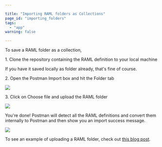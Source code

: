 ```yaml
---

title: "Importing RAML folders as Collections"
page_id: "importing_folders"
tags: 
  - "app"
warning: false

---
```


To save a RAML folder as a collection,

1\. Clone the repository containing the RAML definition to your local machine

If you have it saved locally as folder already, that's fine of course.

2\. Open the Postman Import box and hit the Folder tab

[![](https://www.postman.com/img/v1/docs/importing_folders/importing_folders_1.png)
][0]

3\. Click on Choose file and upload the RAML folder

[![](https://www.postman.com/img/v1/docs/importing_folders/importing_folders_2.png)
][1]

You're done! Postman will detect all the RAML definitions and convert them internally to Postman and then show you an import success message.

[![](https://www.postman.com/img/v1/docs/importing_folders/importing_folders_3.png)
][2]

To see an example of uploading a RAML folder, check out [this blog post][3].


[0]: https://www.postman.com/img/v1/docs/importing_folders/importing_folders_1.png
[1]: https://www.postman.com/img/v1/docs/importing_folders/importing_folders_2.png
[2]: https://www.postman.com/img/v1/docs/importing_folders/importing_folders_3.png
[3]: https://blog.postman.com/2015/11/04/supporting-raml-folders-in-postman/
